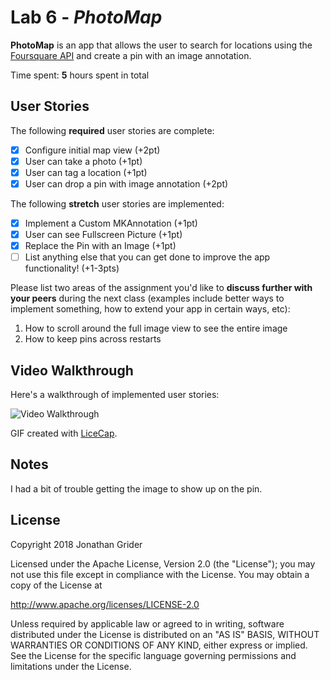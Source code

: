 # Lab 6 - *PhotoMap*

**PhotoMap** is an app that allows the user to search for locations using the [Foursquare API](https://developer.foursquare.com/docs) and create a pin with an image annotation.

Time spent: **5** hours spent in total

## User Stories

The following **required** user stories are complete:

- [x] Configure initial map view (+2pt)
- [x] User can take a photo (+1pt)
- [x] User can tag a location (+1pt)
- [x] User can drop a pin with image annotation (+2pt)

The following **stretch** user stories are implemented:

- [x] Implement a Custom MKAnnotation (+1pt)
- [x] User can see Fullscreen Picture (+1pt)
- [x] Replace the Pin with an Image (+1pt)
- [ ] List anything else that you can get done to improve the app functionality! (+1-3pts)

Please list two areas of the assignment you'd like to **discuss further with your peers** during the next class (examples include better ways to implement something, how to extend your app in certain ways, etc):

1. How to scroll around the full image view to see the entire image
2. How to keep pins across restarts

## Video Walkthrough

Here's a walkthrough of implemented user stories:

<img src='PhotoMap_demo.gif' title='Video Walkthrough' width='' alt='Video Walkthrough' />

GIF created with [LiceCap](http://www.cockos.com/licecap/).

## Notes

I had a bit of trouble getting the image to show up on the pin.

## License

Copyright 2018 Jonathan Grider

Licensed under the Apache License, Version 2.0 (the "License");
you may not use this file except in compliance with the License.
You may obtain a copy of the License at

http://www.apache.org/licenses/LICENSE-2.0

Unless required by applicable law or agreed to in writing, software
distributed under the License is distributed on an "AS IS" BASIS,
WITHOUT WARRANTIES OR CONDITIONS OF ANY KIND, either express or implied.
See the License for the specific language governing permissions and
limitations under the License.
